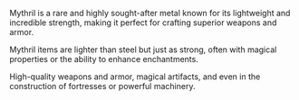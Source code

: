 Mythril is a rare and highly sought-after metal known for its lightweight and incredible strength, making it perfect for crafting superior weapons and armor.

Mythril items are lighter than steel but just as strong, often with magical properties or the ability to enhance enchantments.

High-quality weapons and armor, magical artifacts, and even in the construction of fortresses or powerful machinery.